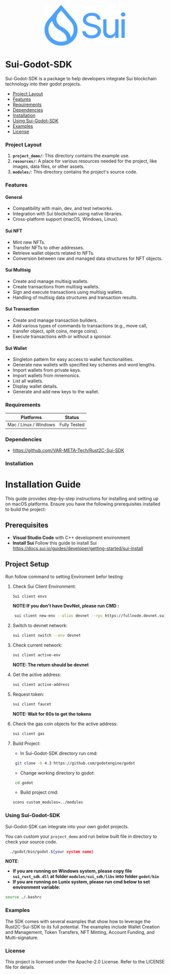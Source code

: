 <p align="center">
 <img src="./resources/sui_logo.png" alt="Unreal-Sui-SDKLogo" width="256" height="128" />
</p>

# Sui-Godot-SDK

Sui-Godot-SDK is a package to help developers integrate Sui blockchain technology into their godot projects.

- [Project Layout](#project-layout)
- [Features](#features)
- [Requirements](#requirements)
- [Dependencies](#dependencies)
- [Installation](#installation)
- [Using Sui-Godot-SDK](#using-rust2c-sui-sdk)
- [Examples](#examples)
- [License](#license)

### Project Layout

1. **`project_demo/`**: This directory contains the example use.
2. **`resources/`**: A place for various resources needed for the project, like images, data files, or other assets.
3. **`modules/`**: This directory contains the project's source code.

### Features

#### General

- Compatibility with main, dev, and test networks.
- Integration with Sui blockchain using native libraries.
- Cross-platform support (macOS, Windows, Linux).

#### Sui NFT

- Mint new NFTs.
- Transfer NFTs to other addresses.
- Retrieve wallet objects related to NFTs.
- Conversion between raw and managed data structures for NFT objects.

#### Sui Multisig

- Create and manage multisig wallets.
- Create transactions from multisig wallets.
- Sign and execute transactions using multisig wallets.
- Handling of multisig data structures and transaction results.

#### Sui Transaction

- Create and manage transaction builders.
- Add various types of commands to transactions (e.g., move call, transfer object, split coins, merge coins).
- Execute transactions with or without a sponsor.

#### Sui Wallet

- Singleton pattern for easy access to wallet functionalities.
- Generate new wallets with specified key schemes and word lengths.
- Import wallets from private keys.
- Import wallets from mnemonics.
- List all wallets.
- Display wallet details.
- Generate and add new keys to the wallet.

### Requirements

| Platforms             | Status       |
| --------------------- | ------------ |
| Mac / Linux / Windows | Fully Tested |

### Dependencies

- <https://github.com/VAR-META-Tech/Rust2C-Sui-SDK>

### Installation

# Installation Guide

This guide provides step-by-step instructions for installing and setting up on macOS platforms. Ensure you have the following prerequisites installed to build the project:

## Prerequisites

- **Visual Studio Code** with C++ development environment
- **Install Sui** Follow this guide to install Sui <https://docs.sui.io/guides/developer/getting-started/sui-install>

## Project Setup

Run follow command to setting Envỉroment befor testing:

1. Check Sui Client Environment:

   ```sh
   Sui client envs
   ```

   **NOTE:If you don't have DevNet, please run CMD :**

```sh
    sui client new-env --alias devnet --rpc https://fullnode.devnet.sui.io:443
```

2. Switch to devnet network:

   ```sh
   sui client switch --env devnet
   ```

3. Check current network:

   ```sh
   sui client active-env
   ```

   **NOTE: The return should be devnet**

4. Get the active address:

   ```sh
   sui client active-address
   ```

5. Request token:

   ```sh
   sui client faucet
   ```

   **NOTE: Wait for 60s to get the tokens**

6. Check the gas coin objects for the active address:

   ```sh
   sui client gas
   ```

7. Build Project:
   - In Sui-Godot-SDK directory run cmd:

   ```sh
    git clone -b 4.3 https://github.com/godotengine/godot
   ```

   - Change working directory to godot:

   ```sh
    cd godot
   ```

   - Build project cmd:

   ```sh
   scons custom_modules=../modules
   ```

### Using Sui-Godot-SDK

Sui-Godot-SDK can integrate into your own godot projects.

You can custom your `project_demo` and run below built file in directory to check your source code.

```sh
  ./godot/bin/godot.${your system name}
```

**NOTE**:

- **If you are running on Windows system, please copy file `sui_rust_sdk.dll` at folder `modules/sui_sdk/libs` into folder `godot/bin`**
- **If you are running on Lunix system, please run cmd below to set environment variable:**

```bash
source ./.bashrc
```

### Examples

The SDK comes with several examples that show how to leverage the Rust2C-Sui-SDK to its full potential. The examples include Wallet Creation and Management, Token Transfers,  NFT Minting, Account Funding, and Multi-signature.

### License

This project is licensed under the Apache-2.0 License. Refer to the LICENSE file for details.
